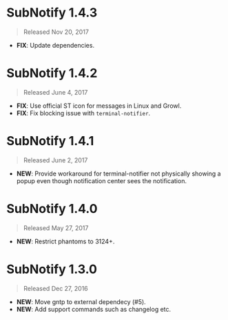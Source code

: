 # SubNotify 1.4.3

> Released Nov 20, 2017

- **FIX**: Update dependencies.

# SubNotify 1.4.2

> Released June 4, 2017

- **FIX**: Use official ST icon for messages in Linux and Growl.
- **FIX**: Fix blocking issue with `terminal-notifier`.

# SubNotify 1.4.1

> Released June 2, 2017

- **NEW**: Provide workaround for terminal-notifier not physically showing a popup even though notification center
sees the notification.

# SubNotify 1.4.0

> Released May 27, 2017

- **NEW**: Restrict phantoms to 3124+.

# SubNotify 1.3.0

> Released Dec 27, 2016

- **NEW**: Move gntp to external dependecy (#5).
- **NEW**: Add support commands such as changelog etc.
